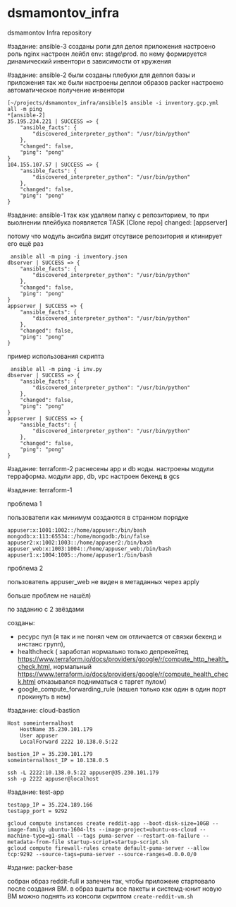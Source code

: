 # dsmamontov_infra
dsmamontov Infra repository

#задание: ansible-3
созданы роли для делоя приложения
настроено роль nginx
настроен лейбл env: stage\prod. по нему формируется динамический инвентори в зависимости от кружения

#задание: ansible-2
были созданы плебуки для деплоя базы и приложения
так же были настроены деплои образов packer
настроено автоматическое получение инвентори
```
[~/projects/dsmamontov_infra/ansible]$ ansible -i inventory.gcp.yml all -m ping                                                                                                               *[ansible-2]
35.195.234.221 | SUCCESS => {
    "ansible_facts": {
        "discovered_interpreter_python": "/usr/bin/python"
    },
    "changed": false,
    "ping": "pong"
}
104.155.107.57 | SUCCESS => {
    "ansible_facts": {
        "discovered_interpreter_python": "/usr/bin/python"
    },
    "changed": false,
    "ping": "pong"
}
```


#задание: ansible-1
так как удаляем папку с репозиторием, то при выолнении плейбука появляется
TASK [Clone repo]
changed: [appserver]

потому что модуль ансибла видит отсутвисе репозитория и клинирует его ещё раз

```
 ansible all -m ping -i inventory.json
dbserver | SUCCESS => {
    "ansible_facts": {
        "discovered_interpreter_python": "/usr/bin/python"
    },
    "changed": false,
    "ping": "pong"
}
appserver | SUCCESS => {
    "ansible_facts": {
        "discovered_interpreter_python": "/usr/bin/python"
    },
    "changed": false,
    "ping": "pong"
}

```

пример использования скрипта

```
 ansible all -m ping -i inv.py
dbserver | SUCCESS => {
    "ansible_facts": {
        "discovered_interpreter_python": "/usr/bin/python"
    },
    "changed": false,
    "ping": "pong"
}
appserver | SUCCESS => {
    "ansible_facts": {
        "discovered_interpreter_python": "/usr/bin/python"
    },
    "changed": false,
    "ping": "pong"
}

```

#задание: terraform-2
раснесены app и db ноды. настроены модули терраформа. модули app, db, vpc
настроен бекенд в gcs

#задание: terraform-1

проблема 1

пользователи как минимум создаются в странном порядке

```
appuser:x:1001:1002::/home/appuser:/bin/bash
mongodb:x:113:65534::/home/mongodb:/bin/false
appuser2:x:1002:1003::/home/appuser2:/bin/bash
appuser_web:x:1003:1004::/home/appuser_web:/bin/bash
appuser1:x:1004:1005::/home/appuser1:/bin/bash
```

проблема 2

пользователь appuser_web не виден в метаданных через apply

больше проблем не нашёл)


по заданию с 2 звёздами

созданы:
* ресурс пул (я так и не понял чем он отличается от связки бекенд и инстанс групп),
* healthcheck ( заработал нормально только депрекейтед https://www.terraform.io/docs/providers/google/r/compute_http_health_check.html, нормальный https://www.terraform.io/docs/providers/google/r/compute_health_check.html отказывался подниматься с таргет пулом)
* google_compute_forwarding_rule (нашел только как один в один порт прокинуть в нем)


#задание: cloud-bastion
```
Host someinternalhost
	HostName 35.230.101.179
	User appuser
	LocalForward 2222 10.138.0.5:22
```

```
bastion_IP = 35.230.101.179
someinternalhost_IP = 10.138.0.5

ssh -L 2222:10.138.0.5:22 appuser@35.230.101.179
ssh -p 2222 appuser@localhost
```

#заданиe: test-app
```
testapp_IP = 35.224.189.166
testapp_port = 9292

gcloud compute instances create reddit-app --boot-disk-size=10GB --image-family ubuntu-1604-lts --image-project=ubuntu-os-cloud --machine-type=g1-small --tags puma-server --restart-on-failure --metadata-from-file startup-script=startup-script.sh
gcloud compute firewall-rules create default-puma-server --allow tcp:9292 --source-tags=puma-server --source-ranges=0.0.0.0/0
```

#здание: packer-base

собран образ reddit-full и запечен так, чтобы приложеие стартовало после создания ВМ.
в образ вшиты все пакеты и системд-юнит
новую ВМ можно поднять из консоли скриптом ```create-reddit-vm.sh ```
